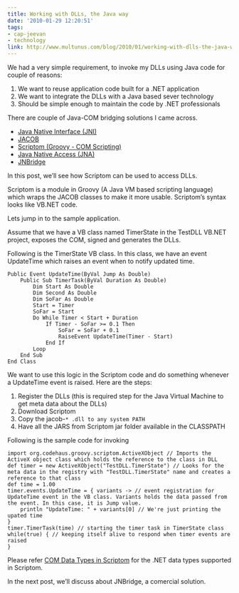 ```yaml
---
title: Working with DLLs, the Java way
date: '2010-01-29 12:20:51'
tags:
- cap-jeevan
- technology
link: http://www.multunus.com/blog/2010/01/working-with-dlls-the-java-way/
---
```


We had a very simple requirement, to invoke my DLLs using Java code for couple of reasons:

1. We want to reuse application code built for a .NET application
1. We want to integrate the DLLs with a Java based sever technology
1.  Should be simple enough to maintain the code by .NET professionals

There are couple of Java-COM bridging solutions I came across.

- [Java Native Interface (JNI)](http://en.wikipedia.org/wiki/Java_Native_Interface)
- [JACOB](http://sourceforge.net/projects/jacob-project/)
- [Scriptom (Groovy - COM Scripting)](http://groovy.codehaus.org/COM+Scripting)
- [Java Native Access (JNA)](https://jna.dev.java.net/)
- [JNBridge](http://www.jnbridge.com/)

In this post, we’ll see how Scriptom can be used to access DLLs.

Scriptom is a module in Groovy (A Java VM based scripting language) which wraps the JACOB classes to make it more usable. Scriptom’s syntax looks like VB.NET code.

Lets jump in to the sample application.

Assume that we have a VB class named TimerState in the TestDLL VB.NET project, exposes the COM, signed and generates the DLLs.

Following is the TimerState VB class. In this class, we have an event
UpdateTime which raises an event when to notify updated time.

```
Public Event UpdateTime(ByVal Jump As Double)
    Public Sub TimerTask(ByVal Duration As Double)
        Dim Start As Double
        Dim Second As Double
        Dim SoFar As Double
        Start = Timer
        SoFar = Start
        Do While Timer < Start + Duration
            If Timer - SoFar >= 0.1 Then
                SoFar = SoFar + 0.1
                RaiseEvent UpdateTime(Timer - Start)
            End If
        Loop
    End Sub
End Class
```

We want to use this logic in the Scriptom code and do something whenever a UpdateTime event is raised. Here are the steps:

1. Register the DLLs (this is required step for the Java Virtual Machine to get meta data about the DLLs)
1. Download Scriptom
1. Copy the jacob-`* .dll to any system PATH`
1. Have all the JARS from Scriptom jar folder available in the CLASSPATH

Following is the sample code for invoking
```
import org.codehaus.groovy.scriptom.ActiveXObject // Imports the ActiveX object class which holds the reference to the class in DLL
def timer = new ActiveXObject("TestDLL.TimerState") // Looks for the meta data in the registry with "TestDLL.TimerState" name and creates a reference to that class
def time = 1.00
timer.events.UpdateTime = { variants -> // event registration for UpdateTime event in the VB class. Variants holds the data passed from the event. In this case, it is Jump value.
    println "UpdateTime: " + variants[0] // We're just printing the upated time
}
timer.TimerTask(time) // starting the timer task in TimerState class
while(true) { // keeping itself alive to respond when timer events are raised
}
```

Please refer  [COM Data Types in Scriptom](http://groovy.codehaus.org/COM+Data+Types+in+Scriptom) for the .NET data types supported in Scriptom.

In the next post, we’ll discuss about JNBridge, a comercial solution.
